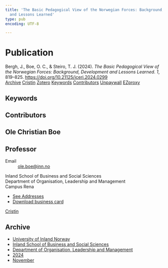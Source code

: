 ```yaml
---
title: 'The Basic Pedagogical View of the Norwegian Forces: Background, Development
  and Lessons Learned'
type: pub
encoding: UTF-8

---
```

<h1>Publication</h1>
<article id="csl-bib-container-YHE9PRQ6" class="csl-bib-container">
  <div class="csl-bib-body"> <div class="csl-entry">Bergh, J., Boe, O. C., &#38; Steiro, T. J. (2024). <i>The Basic Pedagogical View of the Norwegian Forces: Background, Development and Lessons Learned</i>. <i>1</i>, 819–825. <a href="https://doi.org/10.21125/iceri.2024.0299">https://doi.org/10.21125/iceri.2024.0299</a></div> </div>
  <div class="csl-bib-buttons">
    <a href="#taxonomy-article-YHE9PRQ6" alt="archive" class="csl-bib-button">Archive</a>
    <a href="https://app.cristin.no/results/show.jsf?id=2323000" alt="Cristin" class="csl-bib-button">Cristin</a>
    <a href="http://zotero.org/groups/5881554/items/YHE9PRQ6" alt="Zotero" class="csl-bib-button">Zotero</a>
    <a href="#keywords-article-YHE9PRQ6" alt="keywords" class="csl-bib-button">Keywords</a>
    <a href="#contributors-article-YHE9PRQ6" alt="contributors" class="csl-bib-button">Contributors</a>
    <a href="https://doi.org/10.21125/iceri.2024.0299" alt="Unpaywall" class="csl-bib-button">Unpaywall</a>
    <a href="https://doi.org/10.21125/iceri.2024.0299" alt="EZproxy" class="csl-bib-button">EZproxy</a>
  </div>
  <div id="csl-bib-meta-container-YHE9PRQ6"></div>
</article>
<div id="csl-bib-meta-YHE9PRQ6" class="csl-bib-meta">
  <article id="keywords-article-YHE9PRQ6" class="keywords-article">
    <h1>Keywords</h1>
    
  </article>
  <article id="contributors-article-YHE9PRQ6" class="contributors-article">
    <h1>Contributors</h1>
    <div class="personas"> <div class="vrtx-hinn-person-card"> <div class="photo"> <i class="lar la-user-circle missing-person"></i> </div> <div class="info"> <hgroup><h1>Ole Christian Boe</h1> <h2>Professor</h2> </hgroup><dl> <dt>Email</dt> <dd> <a href="mailto:ole.boe@inn.no">ole.boe@inn.no</a> </dd> </dl> <p> Inland School of Business and Social Sciences<br> Department of Organisation, Leadership and Management<br> Campus Rena </p> <ul class="vrtx-hinn-links"> <li><a href="https://www.inn.no/english/find-an-employee/ole-boe.html#vrtx-hinn-addresses">See Addresses</a></li> <li><a href="https://www.inn.no/english/find-an-employee/ole-boe.html?vrtx=vcf">Download business card</a></li> </ul> </div> </div> <a href="https://app.cristin.no/persons/show.jsf?id=603087" alt="Cristin URL" class="personas-cristin">Cristin</a> </div>
  </article>
  <article id="taxonomy-article-YHE9PRQ6" class="taxonomy-article">
    <h1>Archive</h1>
    <ul>
      <li>
        <a href="/en/archive/?key=3DCRN523">University of Inland Norway</a>
      </li>
      <li>
        <a href="/en/archive/?key=DU8Q9LN9">Inland School of Business and Social Sciences</a>
      </li>
      <li>
        <a href="/en/archive/?key=4LUWR3ZM">Department of Organisation, Leadership and Management</a>
      </li>
      <li>
        <a href="/en/archive/?key=TY5PNNUR">2024</a>
      </li>
      <li>
        <a href="/en/archive/?key=QVAW4LVT">November</a>
      </li>
    </ul>
  </article>
</div>
